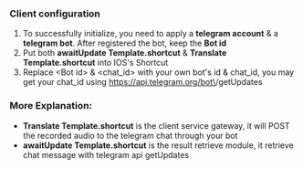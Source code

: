 ### Client configuration
1. To successfully initialize, you need to apply a **telegram account** & a **telegram bot**. After registered the bot, keep the **Bot id**
2. Put both **awaitUpdate Template.shortcut** & **Translate Template.shortcut** into IOS's Shortcut
3. Replace \<Bot id> & \<chat_id> with your own bot's id & chat_id, you may get your chat_id using https://api.telegram.org/bot\<Bot id>/getUpdates
### More Explanation:
- **Translate Template.shortcut** is the client service gateway, it will POST the recorded audio to the telegram chat through your bot
- **awaitUpdate Template.shortcut** is the result retrieve module, it retrieve chat message with telegram api getUpdates